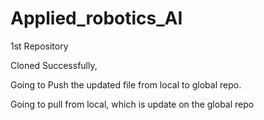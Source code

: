 # Applied_robotics_AI
1st Repository 

Cloned Successfully, 


Going to Push the updated file from local to global repo.


Going to pull from local, which is update on the global repo
